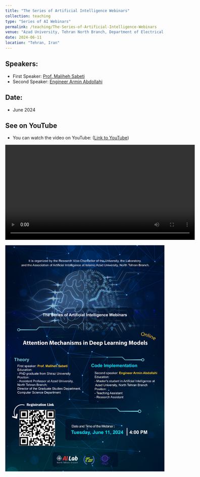 ```yaml
---
title: "The Series of Artificial Intelligence Webinars"
collection: teaching
type: "Series of AI Webinars"
permalink: /teaching/The-Series-of-Artificial-Intelligence-Webinars
venue: "Azad University, Tehran North Branch, Department of Electrical and Computer Science"
date: 2024-06-11
location: "Tehran, Iran"
---
```


## Speakers:
- First Speaker: [Prof. Maliheh Sabeti](https://scholar.google.com/citations?user=Qn_ik_gAAAAJ&hl=en&oi=sra)
- Second Speaker: [Engineer Armin Abdollahi](https://scholar.google.com/citations?user=_lXpoGEAAAAJ&hl=en)

## Date:
- June 2024

## See on YouTube
- You can watch the video on YouTube: ([Link to YouTube]())

<video width="600" controls autoplay>
  <source src="https://github.com/user-attachments/assets/2e86afa8-6089-447e-97c6-193699008ea9" type="video/mp4">
</video>


<a href="" target="_blank"><img width="600" src="/images/PosterWebinar.jpg"/></a>


